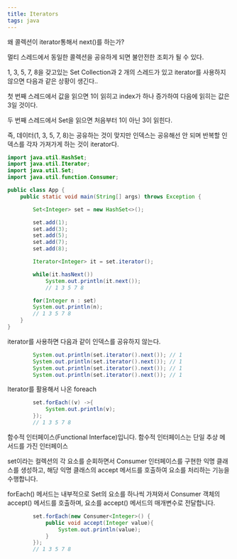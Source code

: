 ```yaml
---
title: Iterators
tags: java
---
```


왜 콜렉션이 iterator통해서 next()를 하는가?
        
멀티 스레드에서 동일한 콜렉션을 공유하게 되면 불안전한 조회가 될 수 있다.

1, 3, 5, 7, 8을 갖고있는 Set Collection과 2 개의 스레드가 있고 iterator를 사용하지 않으면 다음과 같은 상황이 생긴다..

첫 번째 스레드에서 값을 읽으면 1이 읽히고 index가 하나 증가하여 다음에 읽히는 값은 3일 것이다.

두 번째 스레드에서 Set을 읽으면 처음부터 1이 아닌 3이 읽힌다.

즉, 데이터(1, 3, 5, 7, 8)는 공유하는 것이 맞지만 인덱스는 공유해선 안 되며 반복할 인덱스를 각자 가져가게 하는 것이 iterator다.

```java
import java.util.HashSet;
import java.util.Iterator;
import java.util.Set;
import java.util.function.Consumer;

public class App {
    public static void main(String[] args) throws Exception {

        Set<Integer> set = new HashSet<>();

        set.add(1);
        set.add(3);
        set.add(5);
        set.add(7);
        set.add(8);

        Iterator<Integer> it = set.iterator();

        while(it.hasNext())
            System.out.println(it.next());
            // 1 3 5 7 8

        for(Integer n : set)
        System.out.println(n);
        // 1 3 5 7 8
    }
}
```

iterator를 사용하면 다음과 같이 인덱스를 공유하지 않는다.

```java
        System.out.println(set.iterator().next()); // 1
        System.out.println(set.iterator().next()); // 1
        System.out.println(set.iterator().next()); // 1
        System.out.println(set.iterator().next()); // 1
```

Iterator를 활용해서 나온 foreach

```java
        set.forEach((v) ->{
            System.out.println(v);
        });
        // 1 3 5 7 8
```

함수적 인터페이스(Functional Interface)입니다. 함수적 인터페이스는 단일 추상 메서드를 가진 인터페이스

set이라는 컬렉션의 각 요소를 순회하면서 Consumer<Integer> 인터페이스를 구현한 익명 클래스를 생성하고, 해당 익명 클래스의 accept 메서드를 호출하여 요소를 처리하는 기능을 수행합니다.

forEach() 메서드는 내부적으로 Set의 요소를 하나씩 가져와서 Consumer 객체의 accept() 메서드를 호출하며, 요소를 accept() 메서드의 매개변수로 전달합니다.

```java
        set.forEach(new Consumer<Integer>() {
            public void accept(Integer value){
                System.out.println(value);
            }
        });
        // 1 3 5 7 8
```
